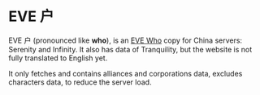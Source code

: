 # EVE 户

EVE 户 (pronounced like **who**), is an [EVE Who](https://evewho.com/) copy for China servers: Serenity and Infinity. It also has data of Tranquility, but the website is not fully translated to English yet.

It only fetches and contains alliances and corporations data, excludes characters data, to reduce the server load.